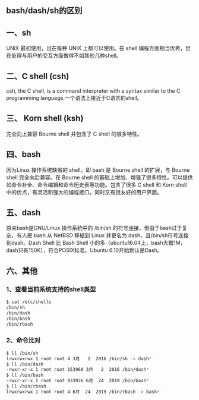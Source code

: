 ## bash/dash/sh的区别

## 一、sh

UNIX 最初使用，且在每种 UNIX 上都可以使用。在 shell 编程方面相当优秀，但在处理与用户的交互方面做得不如其他几种shell。

##  二、C shell (csh)

csh, the C shell, is a command interpreter with a syntax similar to the C programming language.一个语法上接近于C语言的shell。

## 三、 Korn shell (ksh)

完全向上兼容 Bourne shell 并包含了 C shell 的很多特性。

## 四、bash

因为Linux 操作系统缺省的 shell。即 bash 是 Bourne shell 的扩展，与 Bourne shell 完全向后兼容。在 Bourne shell 的基础上增加、增强了很多特性。可以提供如命令补全、命令编辑和命令历史表等功能。包含了很多 C shell 和 Korn shell 中的优点，有灵活和强大的编程接口，同时又有很友好的用户界面。

## 五、dash

原来bash是GNU/Linux 操作系统中的 /bin/sh 的符号连接，但由于bash过于复杂，有人把 bash 从 NetBSD 移植到 Linux 并更名为 dash，且/bin/sh符号连接到dash。Dash Shell 比 Bash Shell 小的多（ubuntu16.04上，bash大概1M，dash只有150K），符合POSIX标准。Ubuntu 6.10开始默认是Dash。

## 六、其他

### 1、查看当前系统支持的shell类型

```sh
$ cat /etc/shells
/bin/sh
/bin/dash
/bin/bash
/bin/rbash
```

### 2、命令比对

```sh
$ ll /bin/sh
lrwxrwxrwx 1 root root 4 3月   2  2016 /bin/sh -> dash*
$ ll /bin/dash
-rwxr-xr-x 1 root root 153960 3月   2  2016 /bin/dash*
$ ll /bin/bash
-rwxr-xr-x 1 root root 933936 6月  24  2019 /bin/bash*
$ ll /bin/rbash
lrwxrwxrwx 1 root root 4 6月  24  2019 /bin/rbash -> bash*
```

 